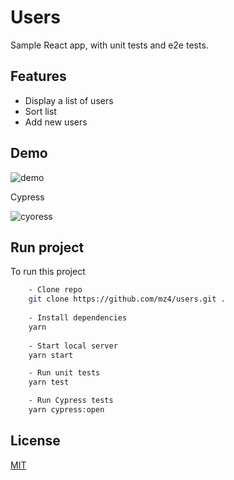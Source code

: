
# Users

Sample React app, with unit tests and e2e tests.

## Features

- Display a list of users
- Sort list
- Add new users

## Demo

![demo](https://user-images.githubusercontent.com/17081903/207028855-3a0dea99-bbd8-4ba5-98c0-080ed3cd656a.gif)

Cypress

![cyoress](https://user-images.githubusercontent.com/17081903/209122452-7ff57e98-dfd4-4ced-85df-651484c9af77.gif)


## Run project

To run this project

```bash
    - Clone repo
    git clone https://github.com/mz4/users.git .
    
    - Install dependencies
    yarn
    
    - Start local server
    yarn start

    - Run unit tests
    yarn test

    - Run Cypress tests
    yarn cypress:open
```

## License

[MIT](https://choosealicense.com/licenses/mit/)

